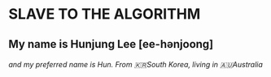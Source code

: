 # SLAVE TO THE ALGORITHM
## My name is Hunjung Lee [ee-hənjoong]
###### and my preferred name is Hun. From 🇰🇷South Korea, living in 🇦🇺Australia

